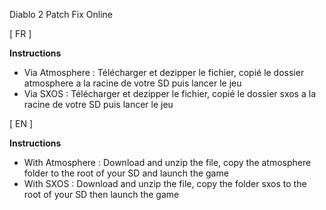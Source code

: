Diablo 2 Patch Fix Online

[ FR ]

**Instructions**
- Via Atmosphere : Télécharger et dezipper le fichier, copié le dossier 
atmosphere a la racine de votre SD puis lancer le jeu
- Via SXOS : Télécharger et dezipper le fichier, copié le dossier
sxos a la racine de votre SD puis lancer le jeu

[ EN ]

**Instructions**
- With Atmosphere : Download and unzip the file, copy the 
atmosphere folder to the root of your SD and launch the game
- With SXOS : Download and unzip the file, copy the folder
sxos to the root of your SD then launch the game
